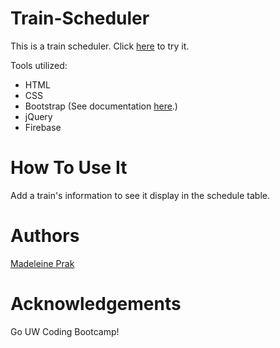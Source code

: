 # Train-Scheduler
This is a train scheduler. Click [here](https://madeleineprak.github.io/Train-Scheduler/) to try it. 

Tools utilized:
* HTML
* CSS
* Bootstrap (See documentation [here](https://getbootstrap.com/).)
* jQuery 
* Firebase

# How To Use It
Add a train's information to see it display in the schedule table.

# Authors
[Madeleine Prak](https://github.com/madeleineprak)

# Acknowledgements
Go UW Coding Bootcamp!